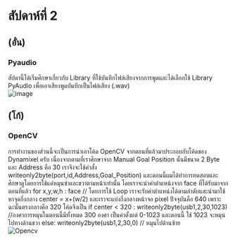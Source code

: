 # สัปดาห์ที่ 2  
## (อั๋น)  
### Pyaudio  
สัปดานี้ได้เริ่มศึกษาเกี่ยวกับ Library ที่ใช้บันทึกไฟล์เสียงจากการพูดและได้เลือกใช้ Library PyAudio เพื่อเอาเสียงพูดบันทึกเป็นไฟล์เสียง (.wav)  
![image](https://user-images.githubusercontent.com/65691345/110536071-9eb71780-8153-11eb-9fe8-2169a68953de.png)  

## (โก้)  
### OpenCV  
การทำงานของส่วนนี้จะเป็นการนำเอาโค้ด OpenCV จากตอนที่แล้วมาประกอบกับโค้ดของ Dynamixel ครับ เนื่องจากตามที่เราศึกษาจาก Manual Goal Position นั้นมีขนาด 2 Byte และ Address คือ 30 เราจึงจะใช้คำสั่ง writeonly2byte(port,id,Address,Goal_Position) และตอนนี้ผมได้ทำการทดสอบและศึกษาดูโดยการใช้แค่หมุนซ่าและขวาตามหน้าเท่านั้น โดยเราจะนำค่าตำแหน้งจาก face ที่ได้รับมาจากตอนที่แล้ว for x,y,w,h : face // โดยการใช้ Loop เราจะรับค่าตำแหน่งได้ตามลำดับและนำมาใช้ หาจุดกึ่งกลาง center = x+(w/2) และเราจะแบ่งกึ่งกลางหน้าจอ pixel ปัจจุบันคือ 640 เพราะฉะนั้นตรงกลางคือ 320 โค้ดจึงเป็น if center < 320 : writeonly2byte(usb1,2,30,1023) //องศาการหมุนในตอนนี้มีทั้งหมด 300 องศา เป็นค่าตั้งแต่ 0-1023 และตอนนี้ ใช้ 1023 จะหมุนไปทางด้านขวา else: writeonly2byte(usb1,2,30,0) // หมุนไปด้านซ้าย  
![Opencv](https://user-images.githubusercontent.com/65691345/110536018-8c3cde00-8153-11eb-9bea-3ec3a04e2b57.PNG)



